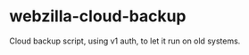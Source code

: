 webzilla-cloud-backup
=====================

Cloud backup script, using v1 auth, to let it run on old systems.

